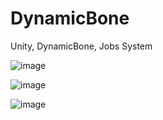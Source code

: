 # DynamicBone
Unity, DynamicBone,  Jobs System

![image](https://github.com/seinocat/DynamicBone/blob/master/Image/bone.gif)

![image](https://github.com/seinocat/DynamicBone/blob/master/Image/hair.gif)

![image](https://github.com/seinocat/DynamicBone/blob/master/Image/lamp.gif)